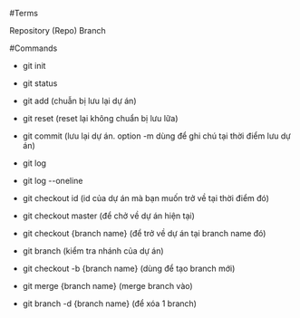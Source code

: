 #Terms

Repository (Repo)
Branch

#Commands

- git init

- git status

- git add (chuẫn bị lưu lại dự án)

- git reset (reset lại không chuẩn bị lưu lữa)

- git commit (lưu lại dự án. option -m dùng để ghi chú tại thời điểm lưu dự án)

- git log

- git log --oneline

- git checkout id (id của dự án mà bạn muốn trở về tại thời điểm đó)

- git checkout master (để chở về dự án hiện tại)

- git checkout {branch name} (để trở về dự án tại branch name đó)

- git branch (kiểm tra nhánh của dự án)

- git checkout -b {branch name} (dùng để tạo branch mới)

- git merge {branch name} (merge branch vào)

- git branch -d {branch name} (để xóa 1 branch)